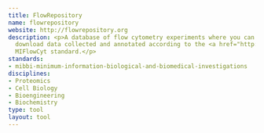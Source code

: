 ```yaml
---
title: FlowRepository
name: flowrepository
website: http://flowrepository.org
description: <p>A database of flow cytometry experiments where you can query and
  download data collected and annotated according to the <a href="http://www.dcc.ac.uk/resources/metadata-standards/mibbi-minimum-information-biological-and-biomedical-investigations">MIBBI</a>-registered
  MIFlowCyt standard.</p>
standards:
- mibbi-minimum-information-biological-and-biomedical-investigations
disciplines:
- Proteomics
- Cell Biology
- Bioengineering
- Biochemistry
type: tool
layout: tool
---
```


